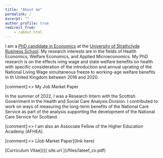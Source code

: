 ```yaml
---
title: "About me"
permalink: /
excerpt: ""
author_profile: true
redirect_from:
    - /about.html
---
```



I am a [PhD candidate in Economics](https://pureportal.strath.ac.uk/en/persons/lateef-akanni) at the [University of Strathclyde Business School](https://www.strath.ac.uk/business/economics/). My research interests are in the fields of Health Economics, Welfare Economics, and Applied Microeconomics. My PhD research is on the effects iving wage and state welfare benefits on health with specific consideration of the introduction and annual uprating of the National Living Wage simultaneous freeze to working-age welfare benefits in th United Kingdom between 2016 and 2020.

[comment]:<> My Job Market Paper 

In the summer of 2022, I was a Research Intern with the Scottish Government in the Health and Social Care Analysis Division. I contributed to work on ways of measuring the long-term benefits of the National Care Service as part of the analysis supporting the development of the National Care Service for Scotland.

[comment]:<> I am also an Associate Fellow of the Higher Education Academy (AFHEA). 

[comment]:<> [Job Market Paper](link here)

[Curriculum Vitae]({{ site.url }}/files/lateef_cv.pdf)
